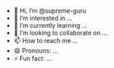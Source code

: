 - 👋 Hi, I’m @supreme-guru
- 👀 I’m interested in ...
- 🌱 I’m currently learning ...
- 💞️ I’m looking to collaborate on ...
- 📫 How to reach me ...
- 😄 Pronouns: ...
- ⚡ Fun fact: ...

<!---
supreme-guru/supreme-guru is a ✨ special ✨ repository because its `README.md` (this file) appears on your GitHub profile.
You can click the Preview link to take a look at your changes.
--->
